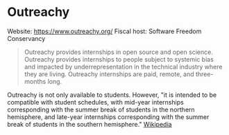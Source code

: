 # Outreachy

Website: https://www.outreachy.org/
Fiscal host: Software Freedom Conservancy

> Outreachy provides internships in open source and open science. Outreachy provides internships to people subject to systemic bias and impacted by underrepresentation in the technical industry where they are living. Outreachy internships are paid, remote, and three-months long.

Outreachy is not only available to students. However, "it is intended to be compatible with student schedules, with mid-year internships corresponding with the summer break of students in the northern hemisphere, and late-year internships corresponding with the summer break of students in the southern hemisphere." [Wikipedia](https://en.wikipedia.org/wiki/Outreachy)
